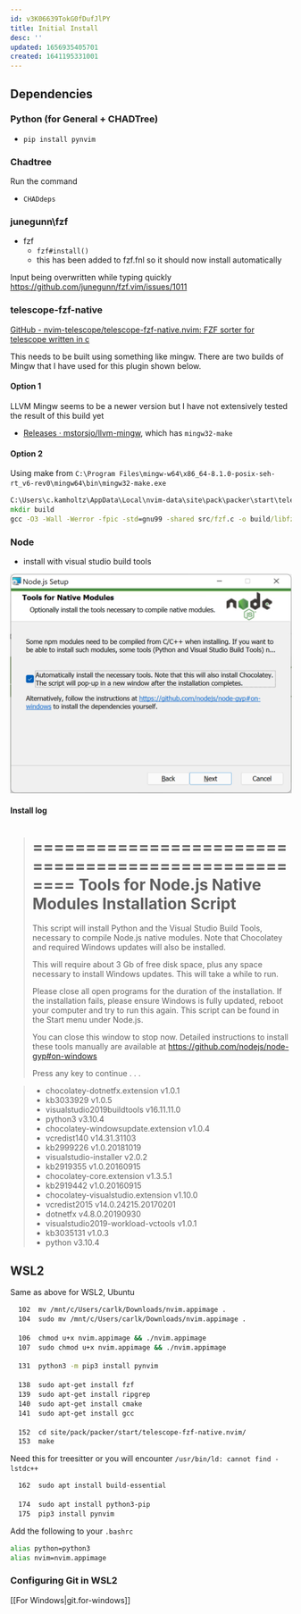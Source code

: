 ```yaml
---
id: v3K06639TokG0fDufJlPY
title: Initial Install
desc: ''
updated: 1656935405701
created: 1641195331001
---
```


## Dependencies

### Python (for General + CHADTree)

- `pip install pynvim`

### Chadtree

Run the command

- `CHADdeps`

### junegunn\fzf

- fzf
  - `fzf#install()`
  - this has been added to fzf.fnl so it should now install automatically

Input being overwritten while typing quickly
  https://github.com/junegunn/fzf.vim/issues/1011

### telescope-fzf-native

[GitHub - nvim-telescope/telescope-fzf-native.nvim: FZF sorter for telescope written in c](https://github.com/nvim-telescope/telescope-fzf-native.nvim)

This needs to be built using something like mingw. There are two builds of Mingw that I have used for this plugin shown below.

#### Option 1

LLVM Mingw seems to be a newer version but I have not extensively tested the result of this build yet

- [Releases · mstorsjo/llvm-mingw](https://github.com/mstorsjo/llvm-mingw/releases), which has `mingw32-make`

#### Option 2

Using make from `C:\Program Files\mingw-w64\x86_64-8.1.0-posix-seh-rt_v6-rev0\mingw64\bin\mingw32-make.exe`

```bat
C:\Users\c.kamholtz\AppData\Local\nvim-data\site\pack\packer\start\telescope-fzf-native.nvim [main ≡]> mingw32-make.exe
mkdir build
gcc -O3 -Wall -Werror -fpic -std=gnu99 -shared src/fzf.c -o build/libfzf.dll
```

### Node

- install with visual studio build tools

![](/assets/images/2022-03-26-13-54-27.png)

#### Install log

> ====================================================
> Tools for Node.js Native Modules Installation Script
> ====================================================
>
> This script will install Python and the Visual Studio Build Tools, necessary
> to compile Node.js native modules. Note that Chocolatey and required Windows
> updates will also be installed.
>
> This will require about 3 Gb of free disk space, plus any space necessary to
> install Windows updates. This will take a while to run.
>
> Please close all open programs for the duration of the installation. If the
> installation fails, please ensure Windows is fully updated, reboot your
> computer and try to run this again. This script can be found in the
> Start menu under Node.js.
>
> You can close this window to stop now. Detailed instructions to install these
> tools manually are available at https://github.com/nodejs/node-gyp#on-windows
>
> Press any key to continue . . .


>
> - chocolatey-dotnetfx.extension v1.0.1
> - kb3033929 v1.0.5
> - visualstudio2019buildtools v16.11.11.0
> - python3 v3.10.4
> - chocolatey-windowsupdate.extension v1.0.4
> - vcredist140 v14.31.31103
> - kb2999226 v1.0.20181019
> - visualstudio-installer v2.0.2
> - kb2919355 v1.0.20160915
> - chocolatey-core.extension v1.3.5.1
> - kb2919442 v1.0.20160915
> - chocolatey-visualstudio.extension v1.10.0
> - vcredist2015 v14.0.24215.20170201
> - dotnetfx v4.8.0.20190930
> - visualstudio2019-workload-vctools v1.0.1
> - kb3035131 v1.0.3
> - python v3.10.4


## WSL2

Same as above for WSL2, Ubuntu

```bash
  102  mv /mnt/c/Users/carlk/Downloads/nvim.appimage .
  104  sudo mv /mnt/c/Users/carlk/Downloads/nvim.appimage .

  106  chmod u+x nvim.appimage && ./nvim.appimage
  107  sudo chmod u+x nvim.appimage && ./nvim.appimage

  131  python3 -m pip3 install pynvim

  138  sudo apt-get install fzf
  139  sudo apt-get install ripgrep
  140  sudo apt-get install cmake
  141  sudo apt-get install gcc

  152  cd site/pack/packer/start/telescope-fzf-native.nvim/
  153  make
```

  Need this for treesitter or you will encounter `/usr/bin/ld: cannot find -lstdc++ `

```bash
  162  sudo apt install build-essential

  174  sudo apt install python3-pip
  175  pip3 install pynvim
```

Add the following to your `.bashrc`

```bash
alias python=python3
alias nvim=nvim.appimage

```

### Configuring Git in WSL2

[[For Windows|git.for-windows]]